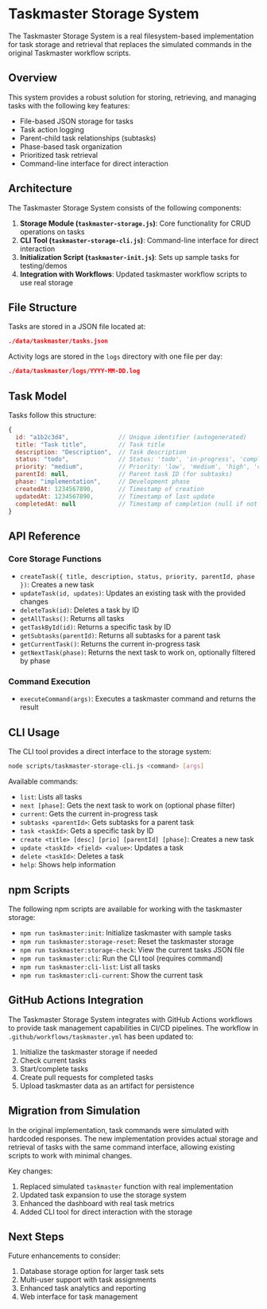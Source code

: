 # Taskmaster Storage System

The Taskmaster Storage System is a real filesystem-based implementation for task storage and retrieval that replaces the simulated commands in the original Taskmaster workflow scripts.

## Overview

This system provides a robust solution for storing, retrieving, and managing tasks with the following key features:

- File-based JSON storage for tasks
- Task action logging
- Parent-child task relationships (subtasks)
- Phase-based task organization
- Prioritized task retrieval
- Command-line interface for direct interaction

## Architecture

The Taskmaster Storage System consists of the following components:

1. **Storage Module (`taskmaster-storage.js`)**: Core functionality for CRUD operations on tasks
2. **CLI Tool (`taskmaster-storage-cli.js`)**: Command-line interface for direct interaction
3. **Initialization Script (`taskmaster-init.js`)**: Sets up sample tasks for testing/demos
4. **Integration with Workflows**: Updated taskmaster workflow scripts to use real storage

## File Structure

Tasks are stored in a JSON file located at:

```json
./data/taskmaster/tasks.json
```

Activity logs are stored in the `logs` directory with one file per day:

```json
./data/taskmaster/logs/YYYY-MM-DD.log
```

## Task Model

Tasks follow this structure:

```javascript
{
  id: "a1b2c3d4",              // Unique identifier (autogenerated)
  title: "Task title",         // Task title
  description: "Description",  // Task description
  status: "todo",              // Status: 'todo', 'in-progress', 'completed', 'blocked'
  priority: "medium",          // Priority: 'low', 'medium', 'high', 'critical'
  parentId: null,              // Parent task ID (for subtasks)
  phase: "implementation",     // Development phase
  createdAt: 1234567890,       // Timestamp of creation
  updatedAt: 1234567890,       // Timestamp of last update
  completedAt: null            // Timestamp of completion (null if not completed)
}
```

## API Reference

### Core Storage Functions

- `createTask({ title, description, status, priority, parentId, phase })`: Creates a new task
- `updateTask(id, updates)`: Updates an existing task with the provided changes
- `deleteTask(id)`: Deletes a task by ID
- `getAllTasks()`: Returns all tasks
- `getTaskById(id)`: Returns a specific task by ID
- `getSubtasks(parentId)`: Returns all subtasks for a parent task
- `getCurrentTask()`: Returns the current in-progress task
- `getNextTask(phase)`: Returns the next task to work on, optionally filtered by phase

### Command Execution

- `executeCommand(args)`: Executes a taskmaster command and returns the result

## CLI Usage

The CLI tool provides a direct interface to the storage system:

```bash
node scripts/taskmaster-storage-cli.js <command> [args]
```

Available commands:

- `list`: Lists all tasks
- `next [phase]`: Gets the next task to work on (optional phase filter)
- `current`: Gets the current in-progress task
- `subtasks <parentId>`: Gets subtasks for a parent task
- `task <taskId>`: Gets a specific task by ID
- `create <title> [desc] [prio] [parentId] [phase]`: Creates a new task
- `update <taskId> <field> <value>`: Updates a task
- `delete <taskId>`: Deletes a task
- `help`: Shows help information

## npm Scripts

The following npm scripts are available for working with the taskmaster storage:

- `npm run taskmaster:init`: Initialize taskmaster with sample tasks
- `npm run taskmaster:storage-reset`: Reset the taskmaster storage
- `npm run taskmaster:storage-check`: View the current tasks JSON file
- `npm run taskmaster:cli`: Run the CLI tool (requires command)
- `npm run taskmaster:cli-list`: List all tasks
- `npm run taskmaster:cli-current`: Show the current task

## GitHub Actions Integration

The Taskmaster Storage System integrates with GitHub Actions workflows to provide task management capabilities in CI/CD pipelines. The workflow in `.github/workflows/taskmaster.yml` has been updated to:

1. Initialize the taskmaster storage if needed
2. Check current tasks
3. Start/complete tasks
4. Create pull requests for completed tasks
5. Upload taskmaster data as an artifact for persistence

## Migration from Simulation

In the original implementation, task commands were simulated with hardcoded responses. The new implementation provides actual storage and retrieval of tasks with the same command interface, allowing existing scripts to work with minimal changes.

Key changes:

1. Replaced simulated `taskmaster` function with real implementation
2. Updated task expansion to use the storage system
3. Enhanced the dashboard with real task metrics
4. Added CLI tool for direct interaction with the storage

## Next Steps

Future enhancements to consider:

1. Database storage option for larger task sets
2. Multi-user support with task assignments
3. Enhanced task analytics and reporting
4. Web interface for task management
